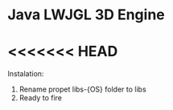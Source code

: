 # Java LWJGL 3D Engine

<<<<<<< HEAD
=======
Instalation:
1. Rename propet libs-{OS} folder to libs 
2. Ready to fire
